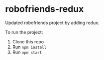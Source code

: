 # robofriends-redux

Updated robofriends project by adding redux.

To run the project:

1. Clone this repo
2. Run `npm install`
3. Run `npm start`
